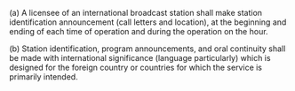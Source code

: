 (a) A licensee of an international broadcast station shall make station identification announcement (call letters and location), at the beginning and ending of each time of operation and during the operation on the hour.

(b) Station identification, program announcements, and oral continuity shall be made with international significance (language particularly) which is designed for the foreign country or countries for which the service is primarily intended.

